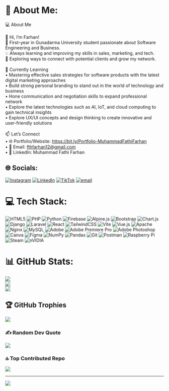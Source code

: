 # 💫 About Me:
💻 About Me<br><br>👋 Hi, I’m Farhan!<br>🔹 First-year in Gunadarma University student passionate about Software Engineering and Business.<br>💡 Always learning and improving my skills in sales, marketing, and tech.<br>🚀 Exploring ways to connect with potential clients and grow my network.<br><br>🌱 Currently Learning<br>	•	Mastering effective sales strategies for software products with the latest digital marketing approaches<br>	•	Build strong personal branding to stand out in the world of technology and business<br>	•	Hone communication and negotiation skills to expand professional network<br>	•	Explore the latest technologies such as AI, IoT, and cloud computing to gain technical insights<br>	•	Explore UX/UI concepts and design thinking to create innovative and user-friendly solutions<br><br>📫 Let’s Connect<br>	•	🌐 Portfolio/Website: https://bit.ly/Portfolio-MuhammadFathiFarhan<br>	•	📩 Email: fthfarhan12@gmail.com<br>	•	💼 LinkedIn: Muhammad Fathi Farhan


## 🌐 Socials:
[![Instagram](https://img.shields.io/badge/Instagram-%23E4405F.svg?logo=Instagram&logoColor=white)](https://instagram.com/farhan.muhammadz) [![LinkedIn](https://img.shields.io/badge/LinkedIn-%230077B5.svg?logo=linkedin&logoColor=white)]([https://linkedin.com/in/muhammad-fathi-farhan-a136b628b?](https://www.linkedin.com/in/muhammad-fathi-farhan-a136b628b?lipi=urn%3Ali%3Apage%3Ad_flagship3_profile_view_base_contact_details%3Bu42H9YzNRCCMcZ5l4WafbQ%3D%3D)) [![TikTok](https://img.shields.io/badge/TikTok-%23000000.svg?logo=TikTok&logoColor=white)](https://tiktok.com/@@faarhann._) [![email](https://img.shields.io/badge/Email-D14836?logo=gmail&logoColor=white)](mailto:fthfarhan12@gmail.com) 

# 💻 Tech Stack:
![HTML5](https://img.shields.io/badge/html5-%23E34F26.svg?style=for-the-badge&logo=html5&logoColor=white) ![PHP](https://img.shields.io/badge/php-%23777BB4.svg?style=for-the-badge&logo=php&logoColor=white) ![Python](https://img.shields.io/badge/python-3670A0?style=for-the-badge&logo=python&logoColor=ffdd54) ![Firebase](https://img.shields.io/badge/firebase-%23039BE5.svg?style=for-the-badge&logo=firebase) ![Alpine.js](https://img.shields.io/badge/alpinejs-white.svg?style=for-the-badge&logo=alpinedotjs&logoColor=%238BC0D0) ![Bootstrap](https://img.shields.io/badge/bootstrap-%238511FA.svg?style=for-the-badge&logo=bootstrap&logoColor=white) ![Chart.js](https://img.shields.io/badge/chart.js-F5788D.svg?style=for-the-badge&logo=chart.js&logoColor=white) ![Django](https://img.shields.io/badge/django-%23092E20.svg?style=for-the-badge&logo=django&logoColor=white) ![Laravel](https://img.shields.io/badge/laravel-%23FF2D20.svg?style=for-the-badge&logo=laravel&logoColor=white) ![React](https://img.shields.io/badge/react-%2320232a.svg?style=for-the-badge&logo=react&logoColor=%2361DAFB) ![TailwindCSS](https://img.shields.io/badge/tailwindcss-%2338B2AC.svg?style=for-the-badge&logo=tailwind-css&logoColor=white) ![Vite](https://img.shields.io/badge/vite-%23646CFF.svg?style=for-the-badge&logo=vite&logoColor=white) ![Vue.js](https://img.shields.io/badge/vue.js-%2335495e.svg?style=for-the-badge&logo=vuedotjs&logoColor=%234FC08D) ![Apache](https://img.shields.io/badge/apache-%23D42029.svg?style=for-the-badge&logo=apache&logoColor=white) ![Nginx](https://img.shields.io/badge/nginx-%23009639.svg?style=for-the-badge&logo=nginx&logoColor=white) ![MySQL](https://img.shields.io/badge/mysql-4479A1.svg?style=for-the-badge&logo=mysql&logoColor=white) ![Adobe](https://img.shields.io/badge/adobe-%23FF0000.svg?style=for-the-badge&logo=adobe&logoColor=white) ![Adobe Premiere Pro](https://img.shields.io/badge/Adobe%20Premiere%20Pro-9999FF.svg?style=for-the-badge&logo=Adobe%20Premiere%20Pro&logoColor=white) ![Adobe Photoshop](https://img.shields.io/badge/adobe%20photoshop-%2331A8FF.svg?style=for-the-badge&logo=adobe%20photoshop&logoColor=white) ![Canva](https://img.shields.io/badge/Canva-%2300C4CC.svg?style=for-the-badge&logo=Canva&logoColor=white) ![Figma](https://img.shields.io/badge/figma-%23F24E1E.svg?style=for-the-badge&logo=figma&logoColor=white) ![NumPy](https://img.shields.io/badge/numpy-%23013243.svg?style=for-the-badge&logo=numpy&logoColor=white) ![Pandas](https://img.shields.io/badge/pandas-%23150458.svg?style=for-the-badge&logo=pandas&logoColor=white) ![Git](https://img.shields.io/badge/git-%23F05033.svg?style=for-the-badge&logo=git&logoColor=white) ![Postman](https://img.shields.io/badge/Postman-FF6C37?style=for-the-badge&logo=postman&logoColor=white) ![Raspberry Pi](https://img.shields.io/badge/-Raspberry_Pi-C51A4A?style=for-the-badge&logo=Raspberry-Pi) ![Steam](https://img.shields.io/badge/steam-%23000000.svg?style=for-the-badge&logo=steam&logoColor=white) ![nVIDIA](https://img.shields.io/badge/nVIDIA-%2376B900.svg?style=for-the-badge&logo=nVIDIA&logoColor=white)
# 📊 GitHub Stats:
![](https://github-readme-stats.vercel.app/api?username=Fathi-Farhan&theme=dark&hide_border=false&include_all_commits=false&count_private=false)<br/>
![](https://nirzak-streak-stats.vercel.app/?user=Fathi-Farhan&theme=dark&hide_border=false)<br/>
![](https://github-readme-stats.vercel.app/api/top-langs/?username=Fathi-Farhan&theme=dark&hide_border=false&include_all_commits=false&count_private=false&layout=compact)

## 🏆 GitHub Trophies
![](https://github-profile-trophy.vercel.app/?username=Fathi-Farhan&theme=tokyonight&no-frame=false&no-bg=false&margin-w=4)

### ✍️ Random Dev Quote
![](https://quotes-github-readme.vercel.app/api?type=horizontal&theme=radical)

### 🔝 Top Contributed Repo
![](https://github-contributor-stats.vercel.app/api?username=Fathi-Farhan&limit=5&theme=dark&combine_all_yearly_contributions=true)

---
[![](https://visitcount.itsvg.in/api?id=Fathi-Farhan&icon=0&color=0)](https://visitcount.itsvg.in)

<!-- Proudly created with GPRM ( https://gprm.itsvg.in ) -->
